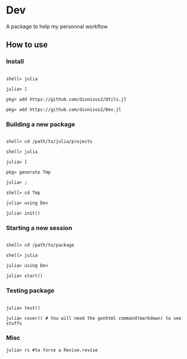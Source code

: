 # Dev
A package to help my personnal workflow
## How to use
### Install
```console

shell> julia

julia> ]

pkg> add https://github.com/dionisos2/Utils.jl

pkg> add https://github.com/dionisos2/Dev.jl

```
### Building a new package
```console

shell> cd /path/to/julia/projects

shell> julia

julia> ]

pkg> generate Tmp

julia> ;

shell> cd Tmp

julia> using Dev

julia> init()
```
### Starting a new session
```console

shell> cd /path/to/package

shell> julia

julia> using Dev

julia> start()
```
### Testing package
```console

julia> test()

julia> cover() # You will need the genhtml command(markdown) to see stuffs

```

### Misc
```console
julia> rs #to force a Revise.revise
```
